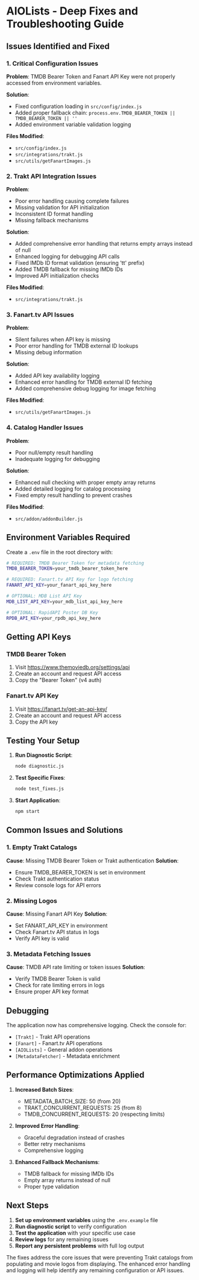 # AIOLists - Deep Fixes and Troubleshooting Guide

## Issues Identified and Fixed

### 1. Critical Configuration Issues

**Problem**: TMDB Bearer Token and Fanart API Key were not properly accessed from environment variables.

**Solution**: 
- Fixed configuration loading in `src/config/index.js`
- Added proper fallback chain: `process.env.TMDB_BEARER_TOKEN || TMDB_BEARER_TOKEN || ''`
- Added environment variable validation logging

**Files Modified**:
- `src/config/index.js`
- `src/integrations/trakt.js`
- `src/utils/getFanartImages.js`

### 2. Trakt API Integration Issues

**Problem**: 
- Poor error handling causing complete failures
- Missing validation for API initialization
- Inconsistent ID format handling
- Missing fallback mechanisms

**Solution**:
- Added comprehensive error handling that returns empty arrays instead of null
- Enhanced logging for debugging API calls
- Fixed IMDb ID format validation (ensuring 'tt' prefix)
- Added TMDB fallback for missing IMDb IDs
- Improved API initialization checks

**Files Modified**:
- `src/integrations/trakt.js`

### 3. Fanart.tv API Issues

**Problem**: 
- Silent failures when API key is missing
- Poor error handling for TMDB external ID lookups
- Missing debug information

**Solution**:
- Added API key availability logging
- Enhanced error handling for TMDB external ID fetching
- Added comprehensive debug logging for image fetching

**Files Modified**:
- `src/utils/getFanartImages.js`

### 4. Catalog Handler Issues

**Problem**: 
- Poor null/empty result handling
- Inadequate logging for debugging

**Solution**:
- Enhanced null checking with proper empty array returns
- Added detailed logging for catalog processing
- Fixed empty result handling to prevent crashes

**Files Modified**:
- `src/addon/addonBuilder.js`

## Environment Variables Required

Create a `.env` file in the root directory with:

```bash
# REQUIRED: TMDB Bearer Token for metadata fetching
TMDB_BEARER_TOKEN=your_tmdb_bearer_token_here

# REQUIRED: Fanart.tv API Key for logo fetching  
FANART_API_KEY=your_fanart_api_key_here

# OPTIONAL: MDB List API Key
MDB_LIST_API_KEY=your_mdb_list_api_key_here

# OPTIONAL: RapidAPI Poster DB Key
RPDB_API_KEY=your_rpdb_api_key_here
```

## Getting API Keys

### TMDB Bearer Token
1. Visit https://www.themoviedb.org/settings/api
2. Create an account and request API access
3. Copy the "Bearer Token" (v4 auth)

### Fanart.tv API Key
1. Visit https://fanart.tv/get-an-api-key/
2. Create an account and request API access
3. Copy the API key

## Testing Your Setup

1. **Run Diagnostic Script**:
   ```bash
   node diagnostic.js
   ```

2. **Test Specific Fixes**:
   ```bash
   node test_fixes.js
   ```

3. **Start Application**:
   ```bash
   npm start
   ```

## Common Issues and Solutions

### 1. Empty Trakt Catalogs
**Cause**: Missing TMDB Bearer Token or Trakt authentication
**Solution**: 
- Ensure TMDB_BEARER_TOKEN is set in environment
- Check Trakt authentication status
- Review console logs for API errors

### 2. Missing Logos
**Cause**: Missing Fanart API Key
**Solution**: 
- Set FANART_API_KEY in environment
- Check Fanart.tv API status in logs
- Verify API key is valid

### 3. Metadata Fetching Issues
**Cause**: TMDB API rate limiting or token issues
**Solution**:
- Verify TMDB Bearer Token is valid
- Check for rate limiting errors in logs
- Ensure proper API key format

## Debugging

The application now has comprehensive logging. Check the console for:

- `[Trakt]` - Trakt API operations
- `[Fanart]` - Fanart.tv API operations
- `[AIOLists]` - General addon operations
- `[MetadataFetcher]` - Metadata enrichment

## Performance Optimizations Applied

1. **Increased Batch Sizes**: 
   - METADATA_BATCH_SIZE: 50 (from 20)
   - TRAKT_CONCURRENT_REQUESTS: 25 (from 8)
   - TMDB_CONCURRENT_REQUESTS: 20 (respecting limits)

2. **Improved Error Handling**: 
   - Graceful degradation instead of crashes
   - Better retry mechanisms
   - Comprehensive logging

3. **Enhanced Fallback Mechanisms**:
   - TMDB fallback for missing IMDb IDs
   - Empty array returns instead of null
   - Proper type validation

## Next Steps

1. **Set up environment variables** using the `.env.example` file
2. **Run diagnostic script** to verify configuration
3. **Test the application** with your specific use case
4. **Review logs** for any remaining issues
5. **Report any persistent problems** with full log output

The fixes address the core issues that were preventing Trakt catalogs from populating and movie logos from displaying. The enhanced error handling and logging will help identify any remaining configuration or API issues.
